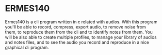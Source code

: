 # ERMES140
Ermes140 is a cli program written in c related with audios.
With this program you'll be able to record, compress, export audio, to remove noise from them, to reproduce them from the cli and to identify notes from them.
You will be also able to create multiple profiles, to manage your library of audios and notes files, and to see the audio you record and reproduce in a nice graphical cli program.
